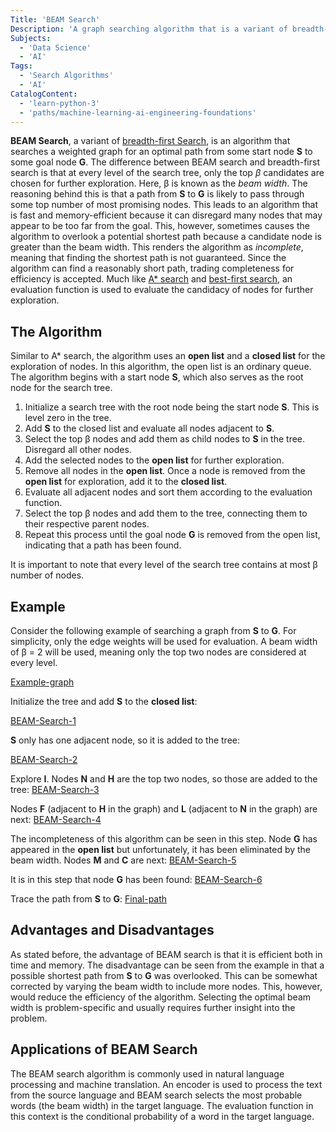 ```yaml
---
Title: 'BEAM Search'
Description: 'A graph searching algorithm that is a variant of breadth-first search'
Subjects:
  - 'Data Science'
  - 'AI'
Tags:
  - 'Search Algorithms'
  - 'AI'
CatalogContent:
  - 'learn-python-3'
  - 'paths/machine-learning-ai-engineering-foundations'
---
```


**BEAM Search**, a variant of [breadth-first Search](https://www.codecademy.com/resources/docs/ai/search-algorithms/breadth-first-search), is an algorithm that searches a weighted graph for an optimal path from some start node **S** to some goal node **G**. The difference between BEAM search and breadth-first search is that at every level of the search tree, only the top _β_ candidates are chosen for further exploration. Here, β is known as the _beam width_. The reasoning behind this is that a path from **S** to **G** is likely to pass through some top number of most promising nodes. This leads to an algorithm that is fast and memory-efficient because it can disregard many nodes that may appear to be too far from the goal. This, however, sometimes causes the algorithm to overlook a potential shortest path because a candidate node is greater than the beam width. This renders the algorithm as _incomplete_, meaning that finding the shortest path is not guaranteed. Since the algorithm can find a reasonably short path, trading completeness for efficiency is accepted. Much like [A* search](https://www.codecademy.com/resources/docs/ai/search-algorithms/a-star-search) and [best-first search](https://www.codecademy.com/resources/docs/ai/search-algorithms/best-first-search), an evaluation function is used to evaluate the candidacy of nodes for further exploration.

## The Algorithm

Similar to A\* search, the algorithm uses an **open list** and a **closed list** for the exploration of nodes. In this algorithm, the open list is an ordinary queue. The algorithm begins with a start node **S**, which also serves as the root node for the search tree.

1. Initialize a search tree with the root node being the start node **S**. This is level zero in the tree.
2. Add **S** to the closed list and evaluate all nodes adjacent to **S**.
3. Select the top β nodes and add them as child nodes to **S** in the tree. Disregard all other nodes.
4. Add the selected nodes to the **open list** for further exploration.
5. Remove all nodes in the **open list**. Once a node is removed from the **open list** for exploration, add it to the **closed list**.
6. Evaluate all adjacent nodes and sort them according to the evaluation function.
7. Select the top β nodes and add them to the tree, connecting them to their respective parent nodes.
8. Repeat this process until the goal node **G** is removed from the open list, indicating that a path has been found.

It is important to note that every level of the search tree contains at most β number of nodes.

## Example

Consider the following example of searching a graph from **S** to **G**. For simplicity, only the edge weights will be used for evaluation. A beam width of β = 2 will be used, meaning only the top two nodes are considered at every level.

[Example-graph](https://raw.githubusercontent.com/Codecademy/docs/main/media/BEAM-Search-example-graph.png)

Initialize the tree and add **S** to the **closed list**:

[BEAM-Search-1](https://raw.githubusercontent.com/Codecademy/docs/main/media/BEAM-Search-Tree-1.png)

**S** only has one adjacent node, so it is added to the tree:

[BEAM-Search-2](https://raw.githubusercontent.com/Codecademy/docs/main/media/BEAM-Search-Tree-2.png)

Explore **I**. Nodes **N** and **H** are the top two nodes, so those are added to the tree:
[BEAM-Search-3](https://raw.githubusercontent.com/Codecademy/docs/main/media/BEAM-Search-Tree-3.png)

Nodes **F** (adjacent to **H** in the graph) and **L** (adjacent to **N** in the graph) are next:
[BEAM-Search-4](https://raw.githubusercontent.com/Codecademy/docs/main/media/BEAM-Search-Tree-4.png)

The incompleteness of this algorithm can be seen in this step. Node **G** has appeared in the **open list** but unfortunately, it has been eliminated by the beam width. Nodes **M** and **C** are next:
[BEAM-Search-5](https://raw.githubusercontent.com/Codecademy/docs/main/media/BEAM-Search-Tree-5.png)

It is in this step that node **G** has been found:
[BEAM-Search-6](https://raw.githubusercontent.com/Codecademy/docs/main/media/BEAM-Search-Tree-6.png)

Trace the path from **S** to **G**:
[Final-path](https://raw.githubusercontent.com/Codecademy/docs/main/media/BEAM-Search-final-path.png)

## Advantages and Disadvantages

As stated before, the advantage of BEAM search is that it is efficient both in time and memory. The disadvantage can be seen from the example in that a possible shortest path from **S** to **G** was overlooked. This can be somewhat corrected by varying the beam width to include more nodes. This, however, would reduce the efficiency of the algorithm. Selecting the optimal beam width is problem-specific and usually requires further insight into the problem.

## Applications of BEAM Search

The BEAM search algorithm is commonly used in natural language processing and machine translation. An encoder is used to process the text from the source language and BEAM search selects the most probable words (the beam width) in the target language. The evaluation function in this context is the conditional probability of a word in the target language.
